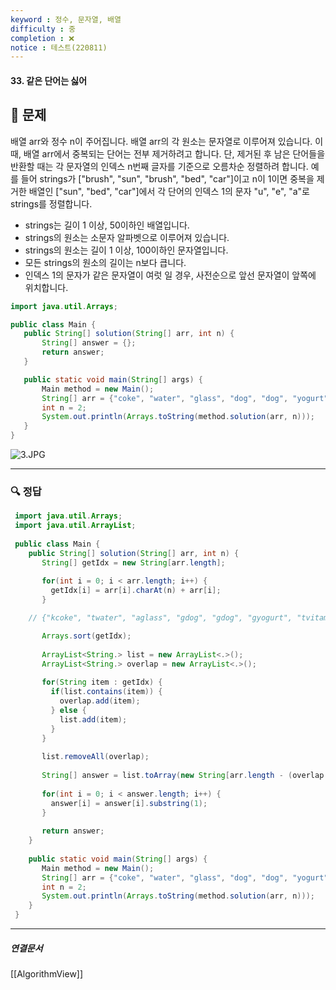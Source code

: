 ```yaml
---
keyword : 정수, 문자열, 배열
difficulty : 중
completion : ❌
notice : 테스트(220811)
---
```


#### 33. 같은 단어는 싫어

## 📝 문제

 배열 arr와 정수 n이 주어집니다. 배열 arr의 각 원소는 문자열로 이루어져 있습니다. 이때, 배열 arr에서 중복되는 단어는 전부 제거하려고 합니다. 단, 제거된 후 남은 단어들을 반환할 때는 각 문자열의 인덱스 n번째 글자를 기준으로 오름차순 정렬하려 합니다. 예를 들어 strings가 ["brush", "sun", "brush", "bed", "car"]이고 n이 1이면 중복을 제거한 배열인 ["sun", "bed", "car"]에서 각 단어의 인덱스 1의 문자 "u", "e", "a"로 strings를 정렬합니다.

-   strings는 길이 1 이상, 50이하인 배열입니다.
-   strings의 원소는 소문자 알파벳으로 이루어져 있습니다.
-   strings의 원소는 길이 1 이상, 100이하인 문자열입니다.
-   모든 strings의 원소의 길이는 n보다 큽니다.
-   인덱스 1의 문자가 같은 문자열이 여럿 일 경우, 사전순으로 앞선 문자열이 앞쪽에 위치합니다.

 ```java
import java.util.Arrays;

public class Main {
    public String[] solution(String[] arr, int n) {
        String[] answer = {};
        return answer;
    }

    public static void main(String[] args) {
        Main method = new Main();
        String[] arr = {"coke", "water", "glass", "dog", "dog", "yogurt", "vitamin"};
        int n = 2;
        System.out.println(Arrays.toString(method.solution(arr, n)));
    }
}
 ```

![3.JPG](C:\Users\User\iCloudDrive\iCloud~md~obsidian\g4dalcom\img\test3.jpg)


---

### 🔍 정답

```java
 import java.util.Arrays;
 import java.util.ArrayList;
 
 public class Main {
    public String[] solution(String[] arr, int n) {
 	   String[] getIdx = new String[arr.length];
 
 	   for(int i = 0; i < arr.length; i++) {
 		 getIdx[i] = arr[i].charAt(n) + arr[i];
 	   }

	// {"kcoke", "twater", "aglass", "gdog", "gdog", "gyogurt", "tvitamin"}

 	   Arrays.sort(getIdx);
 
 	   ArrayList<String.> list = new ArrayList<.>();
 	   ArrayList<String.> overlap = new ArrayList<.>();
 	   
 	   for(String item : getIdx) {
 		 if(list.contains(item)) {
 		   overlap.add(item);
 		 } else {
 		   list.add(item);
 		 }
 	   }
 
 	   list.removeAll(overlap);
 
 	   String[] answer = list.toArray(new String[arr.length - (overlap.size() * 2)]);
 
 	   for(int i = 0; i < answer.length; i++) {
 		 answer[i] = answer[i].substring(1);
 	   }
 	   
 	   return answer;
    }
 
    public static void main(String[] args) {
 	   Main method = new Main();
 	   String[] arr = {"coke", "water", "glass", "dog", "dog", "yogurt", "vitamin"};
 	   int n = 2;
 	   System.out.println(Arrays.toString(method.solution(arr, n)));
    }
 }
```



---

##### 연결문서

[[AlgorithmView]]